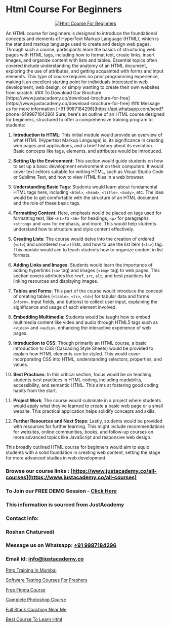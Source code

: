 # Html Course For Beginners

<p align="center">
  <a href="https://justacademy.co/course-detail/html-training">
    <img src="https://justacademy.co/storage2/course_image/1676636567_course_image.webp" alt="Html Course For Beginners">
  </a>
</p>
An HTML course for beginners is designed to introduce the foundational concepts and elements of HyperText Markup Language (HTML), which is the standard markup language used to create and design web pages. Through such a course, participants learn the basics of structuring web pages with HTML tags, including how to format text, create links, insert images, and organize content with lists and tables. Essential topics often covered include understanding the anatomy of an HTML document, exploring the use of attributes, and getting acquainted with forms and input elements. This type of course requires no prior programming experience, making it an excellent starting point for individuals interested in web development, web design, or simply wanting to create their own websites from scratch.
### To Download Our Brochure [https://www.justacademy.co/download-brochure-for-free](https://www.justacademy.co/download-brochure-for-free)
### Message us for more information [+91 9987184296](https://api.whatsapp.com/send?phone=919987184296)
Sure, here's an outline of an HTML course designed for beginners, structured to offer a comprehensive training program to students:

1) **Introduction to HTML**: This initial module would provide an overview of what HTML (Hypertext Markup Language) is, its significance in creating web pages and applications, and a brief history about its evolution. Basic concepts like tags, elements, and attributes would be introduced.

2) **Setting Up the Environment**: This section would guide students on how to set up a basic development environment on their computers. It would cover text editors suitable for writing HTML, such as Visual Studio Code or Sublime Text, and how to view HTML files in a web browser.

3) **Understanding Basic Tags**: Students would learn about fundamental HTML tags here, including `<html>`, `<head>`, `<title>`, `<body>`, etc. The idea would be to get comfortable with the structure of an HTML document and the role of these basic tags.

4) **Formatting Content**: Here, emphasis would be placed on tags used for formatting text, like `<h1>` to `<h6>` for headings, `<p>` for paragraphs, `<strong>` and `<em>` for emphasis, and more. This would help students understand how to structure and style content effectively.

5) **Creating Lists**: The course would delve into the creation of ordered (`<ol>`) and unordered (`<ul>`) lists, and how to use the list item (`<li>`) tag. This module would aim to teach students how to organize content in list formats.

6) **Adding Links and Images**: Students would learn the importance of adding hyperlinks (`<a>` tag) and images (`<img>` tag) to web pages. This section covers attributes like `href`, `src`, `alt`, and best practices for linking resources and displaying images.

7) **Tables and Forms**: This part of the course would introduce the concept of creating tables (`<table>`, `<tr>`, `<td>`) for tabular data and forms (`<form>`, input fields, and buttons) to collect user input, explaining the significance and usage of each element involved.

8) **Embedding Multimedia**: Students would be taught how to embed multimedia content like video and audio through HTML5 tags such as `<video>` and `<audio>`, enhancing the interactive experience of web pages.

9) **Introduction to CSS**: Though primarily an HTML course, a basic introduction to CSS (Cascading Style Sheets) would be provided to explain how HTML elements can be styled. This would cover incorporating CSS into HTML, understanding selectors, properties, and values.

10) **Best Practices**: In this critical section, focus would be on teaching students best practices in HTML coding, including readability, accessibility, and semantic HTML. This aims at fostering good coding habits from the start.

11) **Project Work**: The course would culminate in a project where students would apply what they've learned to create a basic web page or a small website. This practical application helps solidify concepts and skills.

12) **Further Resources and Next Steps**: Lastly, students would be provided with resources for further learning. This might include recommendations for websites, online communities, books, and follow-up courses on more advanced topics like JavaScript and responsive web design.

This broadly outlined HTML course for beginners would aim to equip students with a solid foundation in creating web content, setting the stage for more advanced studies in web development.

### Browse our course links : [https://www.justacademy.co/all-courses](https://www.justacademy.co/all-courses) 
### To Join our FREE DEMO Session - [Click Here](https://www.justacademy.co/register-for-course-demo)


### This information is sourced from JustAcademy
### Contact Info:
### Roshan Chaturvedi
### Message us on Whatsapp: [+91 9987184296](https://api.whatsapp.com/send?phone=919987184296)
### Email id: [info@justacademy.co](mailto:info@justacademy.co)
                
[Pmp Training In Mumbai](https://www.linkedin.com/pulse/pmp-training-mumbai-justacademy-berlin-bzale?trackingId=OPkDqMwJDqdVmWuedIHlHw%3D%3D&lipi=urn%3Ali%3Apage%3Ad_flagship3_company_admin%3BTlJqsmxlRpm4BSTOQJNHnA%3D%3D)

[Software Testing Courses For Freshers](https://www.linkedin.com/pulse/software-testing-course-freshers-justacademy-pune-hvloc?trackingId=g7tK%2FT0ft5qqw%2B3c%2BG%2B02g%3D%3D&lipi=urn%3Ali%3Apage%3Ad_flagship3_company_admin%3BlnT71xOrSKqY%2FaAG0BEpww%3D%3D)

[Free Figma Course](https://medium.com/@mistersumit961/free-figma-course-50309198bfcd)

[Complete Photoshop Course](https://medium.com/@kumarishimmi99/complete-photoshop-course-f4c00f1a6993)

[Full Stack Coaching Near Me](https://justacademyin.github.io/Articles/Full-Stack-Coaching-Near-Me)

[Best Course To Learn Html](https://justacademyin.github.io/justacademy/best-course-to-learn-html)

